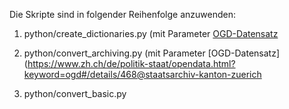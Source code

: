 
Die Skripte sind in folgender Reihenfolge anzuwenden:

1. python/create_dictionaries.py (mit Parameter [OGD-Datensatz](https://www.zh.ch/de/politik-staat/opendata.html?keyword=ogd#/details/468@staatsarchiv-kanton-zuerich) 

2. python/convert_archiving.py (mit Parameter [OGD-Datensatz](https://www.zh.ch/de/politik-staat/opendata.html?keyword=ogd#/details/468@staatsarchiv-kanton-zuerich

3. python/convert_basic.py


